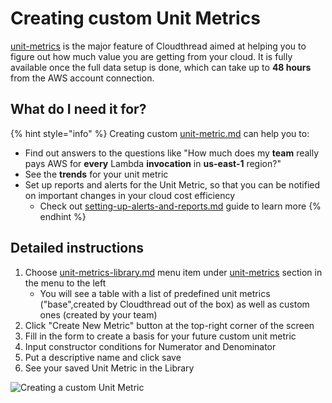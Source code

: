 # Creating custom Unit Metrics

[unit-metrics](../fundamentals/unit-metrics/ "mention") is the major feature of Cloudthread aimed at helping you to figure out how much value you are getting from your cloud. It is fully available once the full data setup is done, which can take up to **48 hours** from the AWS account connection.

## What do I need it for?

{% hint style="info" %}
Creating custom [unit-metric.md](../fundamentals/unit-metrics/unit-metric.md "mention") can help you to:

* Find out answers to the questions like "How much does my **team** really pays AWS for **every** Lambda **invocation** in **us-east-1** region?"
* See the **trends** for your unit metric
* Set up reports and alerts for the Unit Metric, so that you can be notified on important changes in your cloud cost efficiency
  * Check out [setting-up-alerts-and-reports.md](setting-up-alerts-and-reports.md "mention") guide to learn more
{% endhint %}

## Detailed instructions

1. Choose [unit-metrics-library.md](../fundamentals/unit-metrics/unit-metrics-library.md "mention") menu item under [unit-metrics](../fundamentals/unit-metrics/ "mention") section in the menu to the left
   * You will see a table with a list of predefined unit metrics ("base",created by Cloudthread out of the box) as well as custom ones (created by your team)
2. Click "Create New Metric" button at the top-right corner of the screen
3. Fill in the form to create a basis for your future custom unit metric
4. Input constructor conditions for Numerator and Denominator
5. Put a descriptive name and click save
6. See your saved Unit Metric in the Library

![Creating a custom Unit Metric](../.gitbook/assets/creating-custom-unit-metrics-1-demo.gif)
